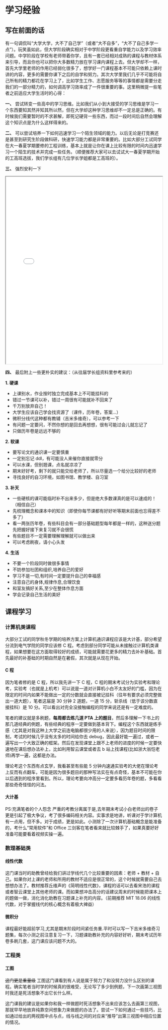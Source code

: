 # **学习经验**

## **写在前面的话**

有一句调侃叫“大学大学，大不了自己学”（或者“大不自多”，“大不了自己多学一点”）。玩笑虽如此，但大学阶段确实相对于中学阶段更看重自学能力以及学习效率问题。中学阶段在学校有老师带着你学，且有一套已经相对成熟的课程与教材体系来引导，而且你也可以把你大多数精力放在学习课内课程上去。但大学却不一样，首先大学里老师的作用已经弱化很多了，想学好一门课程基本不可能只依赖上课时讲的内容，更多的需要你课下之后的自学和努力。其次大学里我们几乎不可能将自己所有的精力都花在学习上了，比如学生工作、志愿服务等等的事情都是需要分走我们的一部分精力的，如何调高学习效率成了一件很重要的事。这里稍微提一些笔者之前适应大学生活时的心得：

**一、** 尝试转变一些高中的学习思维。比如我们从小到大接受的学习思维是学习一个东西要知其然并知其所以然，但在大学却这种学习思维却不一定总是正确的。有时候我们需要暂时的不求甚解，即死记硬背一些东西，而过一段时间后自然会理解这个知识点是为什么这样得来的。

**二、** 可以尝试培养一下如何迅速学习一个陌生领域的能力。以后无论是打竞赛还是甚至到研究生阶段做科研，快速学习能力都是非常重要的。比如大部分工试同学在大一春夏学期要修的工程训练，基本上就是让你在课上比较有限的时间内迅速学习一个陌生的技术并完成一些任务。（顺便推荐大家可以去试试大一春夏学期开始的工高班选拔，我们学长组有几位学长学姐都是工高班的）。

**三、** 强烈安利一下
<iframe src="/pdfjs-4.5.136-dist/web/viewer.html?file=/kjgg.pdf" width="100%" height="600px"></iframe>



**四、** 最后附上一些更朴实的建议：（从往届学长组资料里参考来的）

**1. 硬课** 

-  上课别水，作业按时独立完成基本上不可能挂科的
-  错过一节课可以补，错过一周很有可能就补不回来了
-  千万别放弃自己！
-  大学生应该自己学会找资源了（课件，历年卷，答案...）
-  微积分线代这种都有教辅（吉米多维奇），可以参考一下
-  有问题一定要问，不然你想的是回去再想想，很有可能过会儿就忘记了
-  只做历年卷是远远不够的


**2. 软课** 

-  要写论文的通识课一定要慎重
-  一定别忘记 ddl，有可能没人来催你直接就零分
-  可以水课，但别翘课，点名就凉凉了
-  期末好好考，剩下的就只能交给老师了，所以尽量选一个给分比较好的老师
-  寻找良好的自习环境，如图书馆、教学楼、自习室

**3. 补天** 

- 一些硬核的课可能临时补不出来多少，但是绝大多数课真的是可以速成的！（相信自己）
- 先梳理概念和课本中的知识（即使你每节课都有好好听等期末前面也忘得差不多了）
- 看一两张历年卷，有些科目会有一部分基础题型每年都是一样的，这种送分题先把握好接下来复习就不会很慌
- 有些题目不一定需要理解理解就可以做出来
- 可以考虑刷夜，请小心头发

**4. 生活**

- 不要一个阶段同时做很多事情
- 不妨参加社团和组织,培养自己的爱好
- 学习不是一切,有时间一定要提升自己的幸福感
- 注意自己的身体,规律作息,合理饮食
- 和室友搞好关系,至少在整体作息方面
- 学会记录自己生活的美好

## **课程学习**

### **计算机类课程**

大部分工试的同学秋冬学期的培养方案上计算机通识课程应该是大计基，部分希望分流到电气学院的同学应该修 C 程。考虑到部分同学可能从未接触过计算机类课程，如果想要在这方面取得较好的成绩，可能就需要花更多的精力去补补基础。首先最好的补基础的时期自然是在暑假，其次就是从现在开始。

#### **C 程**

因为笔者修的是 C 程，所以我先讲一下 C 程，C 程的期末考试分为实验考和理论考，实验考（也就是上机考）可以说是一道对计算机小白不太友好的门槛，因为在限定的时间内如果不能做出一定的分数就会直接被记挂科（往年有要求必须完整做出一道大题），笔者这届是 30 分钟 2 道题，一道 15 分，斩杀线（低于该分数直接挂科）是 10 分。可以看出对完全没接触编程的同学来说还是有一定难度的。

笔者的建议就是多刷题，**每周都去练几道 PTA 上的题目**，然后多理解一下书上的那几道经典的例题，有些经典的程序一定要做到基本背下。编程这个东西就是练手感（尤其是对我这种上大学之前连电脑都很少用的人来说），因为题目时间的限制，考试的时候几乎没有太多的时间给你去 debug，因此最好能一遍过，或者一遍写出一个大致正确的框架。然后在发现课堂上跟不上老师的进度的时候一定要快速地在课后想办法补上，比如利用智云课堂或者去 b 站上找课程(比如浙大翁恺老师)再学一遍，这都是办法。

理论考这个东西有点玄学，我看甚至有些能 5 分钟内速通实验考的大佬在理论考上反而有点翻车，可能是因为很多题目的那种写法实在有点奇怪，基本不可能在你以后遇到的程序里看到。所以，理论考要向冲高分一定要多看历年卷的题，多看看那些奇奇怪怪的问法。

#### **大计基**

PS:充满笔者的个人怨念
严重的考教分离属于是,去年期末考试小白老师出的卷子更是引起了极大争议，考了很多编码相关内容。实事求是地讲，听课对于学计算机有一点用，但不多。对于成绩，更是如此。小测除了一次计算机基础概念是能准备的，考什么“常用软件”和 Office 三剑客在笔者看来就比较棘手了，如果真要好好准备可能要看着视频实操一遍。

### **数理基础类**

#### **线性代数**

这门课当时的助教曾经给我们讲过学线代几个比较重要的因素：老师 + 教材 + 自己。如果你对上课的老师和所用的教材不适应是很正常的，这个时候就需要自己去想想办法了。教材推荐丘维声的《简明线性代数》，课程的话可以去看宋浩的课程或者智云课堂上其他老师的课。而如果想冲击高分的话建议周末的时候能把课本上的题做一做，消化消化助教在习题课上补充的内容。（前期推荐 MIT 18.06 的线性代数，对于掌握线代的核心概念有着极大裨益）

#### **微积分**

课程最好能超前学习,尤其是期末阶段时间紧任务重.平时可以写一下吉米多维奇习题集，每次小测之前注意复习一下，习题课助教补充的内容好好听，期末考试历年卷多刷几套，这门课应该问题不大的。

### **工程类**

#### **工图**

~~这门更是重量级~~ 工图这门课看到有人说是属于努力了和没努力没什么区别的课程。确实笔者当时学的时候真的很难受，无论写了多少到例题，下一次画第三视图时我还是死活想象不出它长什么样。

这门课我的建议是如果你和我一样做题时死活想象不出来应该怎么去画第三视图，那就早早地放弃纯靠空间想象力来做题的办法了。尝试一下如何通过一些技巧，比如通过给出的两视图中点与点，线与线之间的对应来“推导”出第三视图中相应位置的情况。